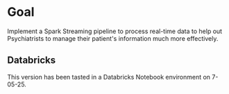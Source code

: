 # Goal

Implement a Spark Streaming pipeline to process real-time data to help out Psychiatrists to manage their patient's information much more effectively.

## Databricks

This version has been tasted in a Databricks Notebook environment on 7-05-25.
